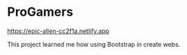 # ProGamers

https://epic-allen-cc2f1a.netlify.app


This project learned me how using Bootstrap in create webs.
